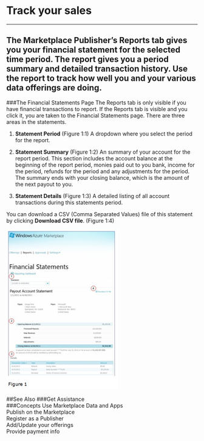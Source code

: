 
 
<properties 
   pageTitle="Track Your Sales" 
   description="How to Track Your Sales in the Marketplace" 
   services="cloud-services" 
   documentationCenter="" 
   authors="kevinscharpenberg" 
   manager="manager-alias" 
   editor=""/>

<tags
   ms.service="marketplace"
   ms.devlang="na"
   ms.topic="article"
   ms.tgt_pltfrm="na"
   ms.workload="data-services" 
   ms.date="02/13/2015"
   ms.author="kevsch"/>
#   Track your sales

 -----------
The Marketplace Publisher’s Reports tab gives you your financial statement for the selected time period. The report gives you a period summary and detailed transaction history. Use the report to track how well you and your various data offerings are doing.
 -----------


###The Financial Statements Page
The Reports tab is only visible if you have financial transactions to report. If the Reports tab is visible and you click it, you are taken to the Financial Statements page. There are three areas in the statements.

1. **Statement Period** (Figure 1:1)
A dropdown where you select the period for the report. 


2. **Statement Summary** (Figure 1:2)
An summary of your account for the report period. This section includes the account balance at the beginning of the report period, monies paid out to you bank, income for the period, refunds for the period and any adjustments for the period. The summary ends with your closing balance, which is the amount of the next payout to you. 


3. **Statement Details** (Figure 1:3)
A detailed listing of all account transactions during this statements period. 


You can download a CSV (Comma Separated Values) file of this statement by clicking **Download CSV file**. (Figure 1:4)

![alt text](./marketplace-data-market-track-your-sales/financialstatements.png)

##See Also
###Get Assistance <br>
###Concepts
Use Marketplace Data and Apps <br>
Publish on the Marketplace<br>
Register as a Publisher<br>
Add/Update your offerings<br>
Provide payment info

